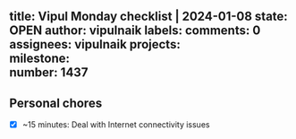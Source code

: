 title:	Vipul Monday checklist | 2024-01-08
state:	OPEN
author:	vipulnaik
labels:	
comments:	0
assignees:	vipulnaik
projects:	
milestone:	
number:	1437
--
## Personal chores

- [x] ~15 minutes: Deal with Internet connectivity issues
